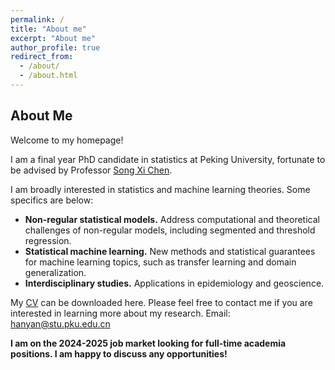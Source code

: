 ```yaml
---
permalink: /
title: "About me"
excerpt: "About me"
author_profile: true
redirect_from: 
  - /about/
  - /about.html
---
```


About Me
------------------------
Welcome to my homepage! 

I am a final year PhD candidate in statistics at Peking University, fortunate to be advised by Professor [Song Xi Chen](http://songxichen.com). 

I am broadly interested in statistics and machine learning theories. Some specifics are below:

* **Non-regular statistical models.** Address computational and theoretical challenges of non-regular models, including segmented and threshold regression. 
* **Statistical machine learning.** New methods and statistical guarantees for machine learning topics, such as transfer learning and domain generalization.  
* **Interdisciplinary studies.** Applications in epidemiology and geoscience. 

My [CV](http://hanyan-stat.github.io/files/CV_HanYan.pdf) can be downloaded here. Please feel free to contact me if you are interested in learning more about my research. 
Email: hanyan@stu.pku.edu.cn

**I am on the 2024-2025 job market looking for full-time academia positions. I am happy to discuss any opportunities!**
